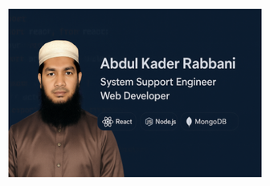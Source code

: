 <p align="center">
  <img src="https://raw.githubusercontent.com/rabbanictgbd/rabbanictgbd/main/images/banner2.png" alt="My Image">

</p>
